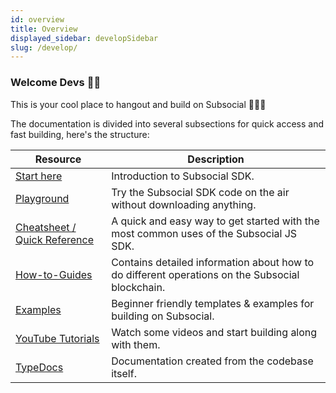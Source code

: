 ```yaml
---
id: overview
title: Overview
displayed_sidebar: developSidebar
slug: /develop/
---
```


### Welcome Devs 👋🏼

This is your cool place to hangout and build on Subsocial 🧑🏻‍💻

The documentation is divided into several subsections for quick access and fast building, here's the structure:

| Resource      | Description |
| ----------- | ----------- |
| [Start here](/docs/develop/getting-started/introduction)   | Introduction to Subsocial SDK.        |
| [Playground](https://github.com/dappforce/playground)   | Try the Subsocial SDK code on the air without downloading anything.        |
| [Cheatsheet / Quick Reference](/docs/develop/quick-reference)      | A quick and easy way to get started with the most common uses of the Subsocial JS SDK.       |
| [How-to-Guides](/docs/develop/how-to-guides/connectToSubsocial)   | Contains detailed information about how to do different operations on the Subsocial blockchain.        |
| [Examples](https://github.com/dappforce?q=example&type=all&language=&sort=)   | Beginner friendly templates & examples for building on Subsocial.       |
| [YouTube Tutorials](https://youtu.be/jeTrpltqAqc)   | Watch some videos and start building along with them.      |
| [TypeDocs](https://docs.subsocial.network/js-docs/js-sdk/index.html)   | Documentation created from the codebase itself.        |